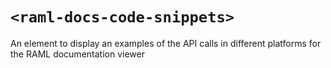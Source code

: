 # `<raml-docs-code-snippets>`

An element to display an examples of the API calls in different platforms for the RAML documentation viewer
